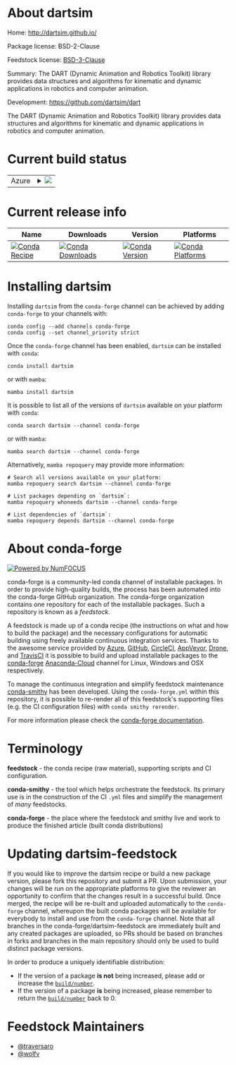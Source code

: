 About dartsim
=============

Home: http://dartsim.github.io/

Package license: BSD-2-Clause

Feedstock license: [BSD-3-Clause](https://github.com/conda-forge/dartsim-feedstock/blob/main/LICENSE.txt)

Summary: The DART (Dynamic Animation and Robotics Toolkit) library provides data structures and algorithms for kinematic and dynamic applications in robotics and computer animation.

Development: https://github.com/dartsim/dart

The DART (Dynamic Animation and Robotics Toolkit) library provides data structures and algorithms for kinematic and dynamic applications in robotics and computer animation.

Current build status
====================


<table>
    
  <tr>
    <td>Azure</td>
    <td>
      <details>
        <summary>
          <a href="https://dev.azure.com/conda-forge/feedstock-builds/_build/latest?definitionId=10922&branchName=main">
            <img src="https://dev.azure.com/conda-forge/feedstock-builds/_apis/build/status/dartsim-feedstock?branchName=main">
          </a>
        </summary>
        <table>
          <thead><tr><th>Variant</th><th>Status</th></tr></thead>
          <tbody><tr>
              <td>linux_64</td>
              <td>
                <a href="https://dev.azure.com/conda-forge/feedstock-builds/_build/latest?definitionId=10922&branchName=main">
                  <img src="https://dev.azure.com/conda-forge/feedstock-builds/_apis/build/status/dartsim-feedstock?branchName=main&jobName=linux&configuration=linux_64_" alt="variant">
                </a>
              </td>
            </tr><tr>
              <td>linux_aarch64</td>
              <td>
                <a href="https://dev.azure.com/conda-forge/feedstock-builds/_build/latest?definitionId=10922&branchName=main">
                  <img src="https://dev.azure.com/conda-forge/feedstock-builds/_apis/build/status/dartsim-feedstock?branchName=main&jobName=linux&configuration=linux_aarch64_" alt="variant">
                </a>
              </td>
            </tr><tr>
              <td>linux_ppc64le</td>
              <td>
                <a href="https://dev.azure.com/conda-forge/feedstock-builds/_build/latest?definitionId=10922&branchName=main">
                  <img src="https://dev.azure.com/conda-forge/feedstock-builds/_apis/build/status/dartsim-feedstock?branchName=main&jobName=linux&configuration=linux_ppc64le_" alt="variant">
                </a>
              </td>
            </tr><tr>
              <td>osx_64</td>
              <td>
                <a href="https://dev.azure.com/conda-forge/feedstock-builds/_build/latest?definitionId=10922&branchName=main">
                  <img src="https://dev.azure.com/conda-forge/feedstock-builds/_apis/build/status/dartsim-feedstock?branchName=main&jobName=osx&configuration=osx_64_" alt="variant">
                </a>
              </td>
            </tr><tr>
              <td>osx_arm64</td>
              <td>
                <a href="https://dev.azure.com/conda-forge/feedstock-builds/_build/latest?definitionId=10922&branchName=main">
                  <img src="https://dev.azure.com/conda-forge/feedstock-builds/_apis/build/status/dartsim-feedstock?branchName=main&jobName=osx&configuration=osx_arm64_" alt="variant">
                </a>
              </td>
            </tr><tr>
              <td>win_64</td>
              <td>
                <a href="https://dev.azure.com/conda-forge/feedstock-builds/_build/latest?definitionId=10922&branchName=main">
                  <img src="https://dev.azure.com/conda-forge/feedstock-builds/_apis/build/status/dartsim-feedstock?branchName=main&jobName=win&configuration=win_64_" alt="variant">
                </a>
              </td>
            </tr>
          </tbody>
        </table>
      </details>
    </td>
  </tr>
</table>

Current release info
====================

| Name | Downloads | Version | Platforms |
| --- | --- | --- | --- |
| [![Conda Recipe](https://img.shields.io/badge/recipe-dartsim-green.svg)](https://anaconda.org/conda-forge/dartsim) | [![Conda Downloads](https://img.shields.io/conda/dn/conda-forge/dartsim.svg)](https://anaconda.org/conda-forge/dartsim) | [![Conda Version](https://img.shields.io/conda/vn/conda-forge/dartsim.svg)](https://anaconda.org/conda-forge/dartsim) | [![Conda Platforms](https://img.shields.io/conda/pn/conda-forge/dartsim.svg)](https://anaconda.org/conda-forge/dartsim) |

Installing dartsim
==================

Installing `dartsim` from the `conda-forge` channel can be achieved by adding `conda-forge` to your channels with:

```
conda config --add channels conda-forge
conda config --set channel_priority strict
```

Once the `conda-forge` channel has been enabled, `dartsim` can be installed with `conda`:

```
conda install dartsim
```

or with `mamba`:

```
mamba install dartsim
```

It is possible to list all of the versions of `dartsim` available on your platform with `conda`:

```
conda search dartsim --channel conda-forge
```

or with `mamba`:

```
mamba search dartsim --channel conda-forge
```

Alternatively, `mamba repoquery` may provide more information:

```
# Search all versions available on your platform:
mamba repoquery search dartsim --channel conda-forge

# List packages depending on `dartsim`:
mamba repoquery whoneeds dartsim --channel conda-forge

# List dependencies of `dartsim`:
mamba repoquery depends dartsim --channel conda-forge
```


About conda-forge
=================

[![Powered by
NumFOCUS](https://img.shields.io/badge/powered%20by-NumFOCUS-orange.svg?style=flat&colorA=E1523D&colorB=007D8A)](https://numfocus.org)

conda-forge is a community-led conda channel of installable packages.
In order to provide high-quality builds, the process has been automated into the
conda-forge GitHub organization. The conda-forge organization contains one repository
for each of the installable packages. Such a repository is known as a *feedstock*.

A feedstock is made up of a conda recipe (the instructions on what and how to build
the package) and the necessary configurations for automatic building using freely
available continuous integration services. Thanks to the awesome service provided by
[Azure](https://azure.microsoft.com/en-us/services/devops/), [GitHub](https://github.com/),
[CircleCI](https://circleci.com/), [AppVeyor](https://www.appveyor.com/),
[Drone](https://cloud.drone.io/welcome), and [TravisCI](https://travis-ci.com/)
it is possible to build and upload installable packages to the
[conda-forge](https://anaconda.org/conda-forge) [Anaconda-Cloud](https://anaconda.org/)
channel for Linux, Windows and OSX respectively.

To manage the continuous integration and simplify feedstock maintenance
[conda-smithy](https://github.com/conda-forge/conda-smithy) has been developed.
Using the ``conda-forge.yml`` within this repository, it is possible to re-render all of
this feedstock's supporting files (e.g. the CI configuration files) with ``conda smithy rerender``.

For more information please check the [conda-forge documentation](https://conda-forge.org/docs/).

Terminology
===========

**feedstock** - the conda recipe (raw material), supporting scripts and CI configuration.

**conda-smithy** - the tool which helps orchestrate the feedstock.
                   Its primary use is in the construction of the CI ``.yml`` files
                   and simplify the management of *many* feedstocks.

**conda-forge** - the place where the feedstock and smithy live and work to
                  produce the finished article (built conda distributions)


Updating dartsim-feedstock
==========================

If you would like to improve the dartsim recipe or build a new
package version, please fork this repository and submit a PR. Upon submission,
your changes will be run on the appropriate platforms to give the reviewer an
opportunity to confirm that the changes result in a successful build. Once
merged, the recipe will be re-built and uploaded automatically to the
`conda-forge` channel, whereupon the built conda packages will be available for
everybody to install and use from the `conda-forge` channel.
Note that all branches in the conda-forge/dartsim-feedstock are
immediately built and any created packages are uploaded, so PRs should be based
on branches in forks and branches in the main repository should only be used to
build distinct package versions.

In order to produce a uniquely identifiable distribution:
 * If the version of a package **is not** being increased, please add or increase
   the [``build/number``](https://docs.conda.io/projects/conda-build/en/latest/resources/define-metadata.html#build-number-and-string).
 * If the version of a package **is** being increased, please remember to return
   the [``build/number``](https://docs.conda.io/projects/conda-build/en/latest/resources/define-metadata.html#build-number-and-string)
   back to 0.

Feedstock Maintainers
=====================

* [@traversaro](https://github.com/traversaro/)
* [@wolfv](https://github.com/wolfv/)

